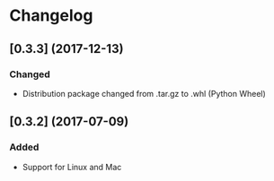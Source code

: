 # Changelog

## [0.3.3] (2017-12-13)

### Changed
- Distribution package changed from .tar.gz to .whl (Python Wheel)

## [0.3.2] (2017-07-09)

### Added
- Support for Linux and Mac
